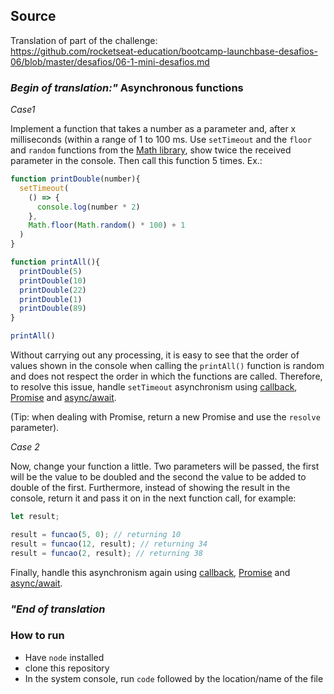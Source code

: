 ## Source

Translation of part of the challenge:  
https://github.com/rocketseat-education/bootcamp-launchbase-desafios-06/blob/master/desafios/06-1-mini-desafios.md

### ***Begin of translation:"*** Asynchronous functions

*Case1*  

Implement a function that takes a number as a parameter and, after x milliseconds (within a range of 1 to 100 ms. Use `setTimeout` and the `floor` and `random` functions from the [Math library](https://developer.mozilla.org/docs/Web/JavaScript/Reference/Global_Objects/Math), show twice the received parameter in the console. Then call this function 5 times. Ex.:

```js
function printDouble(number){
  setTimeout(
    () => {
      console.log(number * 2)
    }, 
    Math.floor(Math.random() * 100) + 1
  )
}

function printAll(){
  printDouble(5)
  printDouble(10)
  printDouble(22)
  printDouble(1)
  printDouble(89)
}

printAll()
```

Without carrying out any processing, it is easy to see that the order of values shown in the console when calling the `printAll()` function is random and does not respect the order in which the functions are called. Therefore, to resolve this issue, handle `setTimeout` asynchronism using [callback](https://developer.mozilla.org/docs/Glossary/Callback_function), [Promise](https://developer.mozilla.org/docs/Web/JavaScript/Reference/Global_Objects/Promise) and [async/await](https://developer.mozilla.org/docs/Web/JavaScript/Reference/Operators/await).

(Tip: when dealing with Promise, return a new Promise and use the `resolve` parameter).

*Case 2*  

Now, change your function a little. Two parameters will be passed, the first will be the value to be doubled and the second the value to be added to double of the first. Furthermore, instead of showing the result in the console, return it and pass it on in the next function call, for example:

```js
let result;

result = funcao(5, 0); // returning 10
result = funcao(12, result); // returning 34
result = funcao(2, result); // returning 38
```

Finally, handle this asynchronism again using [callback](https://developer.mozilla.org/docs/Glossary/Callback_function), [Promise](https://developer.mozilla.org/docs/Web/JavaScript/Reference/Global_Objects/Promise) and [async/await](https://developer.mozilla.org/docs/Web/JavaScript/Reference/Operators/await).

### ***"End of translation***

### How to run

* Have `node` installed
* clone this repository
* In the system console, run `code` followed by the location/name of the file

